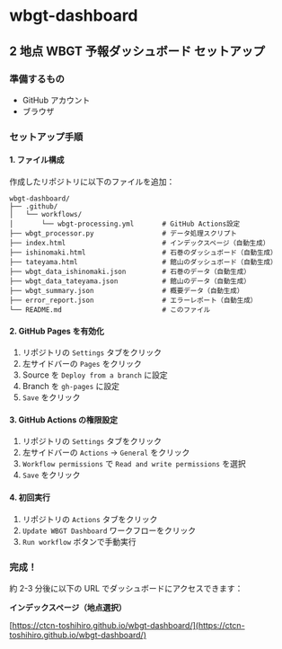 # wbgt-dashboard
## 2 地点 WBGT 予報ダッシュボード セットアップ

### 準備するもの

- GitHub アカウント
- ブラウザ

### セットアップ手順

#### 1. ファイル構成

作成したリポジトリに以下のファイルを追加：

```
wbgt-dashboard/
├── .github/
│   └── workflows/
│       └── wbgt-processing.yml       # GitHub Actions設定
├── wbgt_processor.py                 # データ処理スクリプト
├── index.html                        # インデックスページ（自動生成）
├── ishinomaki.html                   # 石巻のダッシュボード（自動生成）
├── tateyama.html                     # 館山のダッシュボード（自動生成）
├── wbgt_data_ishinomaki.json         # 石巻のデータ（自動生成）
├── wbgt_data_tateyama.json           # 館山のデータ（自動生成）
├── wbgt_summary.json                 # 概要データ（自動生成）
├── error_report.json                 # エラーレポート（自動生成）
└── README.md                         # このファイル
```

#### 2. GitHub Pages を有効化

1. リポジトリの `Settings` タブをクリック
2. 左サイドバーの `Pages` をクリック
3. Source を `Deploy from a branch` に設定
4. Branch を `gh-pages` に設定
5. `Save` をクリック

#### 3. GitHub Actions の権限設定

1. リポジトリの `Settings` タブをクリック
2. 左サイドバーの `Actions` → `General` をクリック
3. `Workflow permissions` で `Read and write permissions` を選択
4. `Save` をクリック

#### 4. 初回実行

1. リポジトリの `Actions` タブをクリック
2. `Update WBGT Dashboard` ワークフローをクリック
3. `Run workflow` ボタンで手動実行

### 完成！

約 2-3 分後に以下の URL でダッシュボードにアクセスできます：

**インデックスページ（地点選択）**

[https://ctcn-toshihiro.github.io/wbgt-dashboard/](https://ctcn-toshihiro.github.io/wbgt-dashboard/)  


